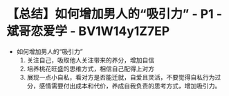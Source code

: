 # 【总结】如何增加男人的“吸引力” - P1 - 斌哥恋爱学 - BV1W14y1Z7EP

-   如何增加男人的“吸引力”
    1.  关注自己，吸取他人关注带来的养分，增加自信
    2.  培养桃花旺盛的思维方式，相信自己配得上对方
    3.  展现一点小自私，看对方是否能迁就，自爱且灵活，不要觉得自私行为过分，感情需要付出成本和代价，养成自我负责的思考方式，增加吸引力。